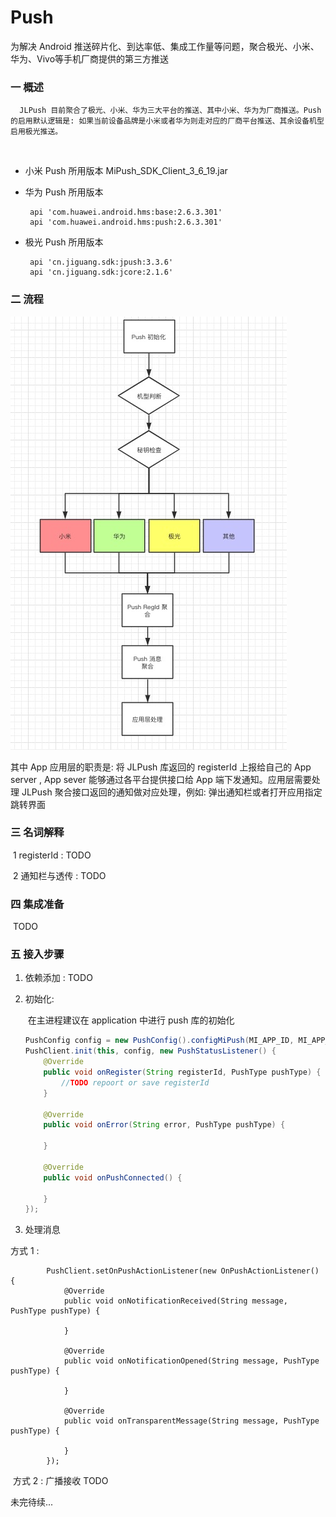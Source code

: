 # Push
为解决 Android 推送碎片化、到达率低、集成工作量等问题，聚合极光、小米、华为、Vivo等手机厂商提供的第三方推送



### 一 概述

  	  JLPush 目前聚合了极光、小米、华为三大平台的推送、其中小米、华为为厂商推送。Push 的启用默认逻辑是: 如果当前设备品牌是小米或者华为则走对应的厂商平台推送、其余设备机型启用极光推送。

​	 

- 小米 Push 所用版本 MiPush_SDK_Client_3_6_19.jar

- 华为 Push 所用版本 

  ```
   api 'com.huawei.android.hms:base:2.6.3.301'
   api 'com.huawei.android.hms:push:2.6.3.301'
  ```

- 极光 Push 所用版本

  ```
   api 'cn.jiguang.sdk:jpush:3.3.6'
   api 'cn.jiguang.sdk:jcore:2.1.6'
  ```

  

### 二 流程



![20191024170534](./images/20191024170534.jpg)



其中 App 应用层的职责是: 将 JLPush 库返回的 registerId 上报给自己的 App server , App sever 能够通过各平台提供接口给 App 端下发通知。应用层需要处理 JLPush 聚合接口返回的通知做对应处理，例如: 弹出通知栏或者打开应用指定跳转界面



### 三 名词解释

​		1 registerId : TODO

​		2 通知栏与透传 : TODO



### 四 集成准备

​      TODO



### 五 接入步骤



1. 依赖添加 : TODO

2. 初始化:

   ​	在主进程建议在 application 中进行 push 库的初始化

   ```java
   PushConfig config = new PushConfig().configMiPush(MI_APP_ID, MI_APP_KEY);
   PushClient.init(this, config, new PushStatusListener() {
       @Override
       public void onRegister(String registerId, PushType pushType) {
           //TODO repoort or save registerId
       }
   
       @Override
       public void onError(String error, PushType pushType) {
   
       }
   
       @Override
       public void onPushConnected() {
   
       }
   });
   ```

   

   

3.  处理消息

   方式 1 : 

   ```
           PushClient.setOnPushActionListener(new OnPushActionListener() {
               @Override
               public void onNotificationReceived(String message, PushType pushType) {
   								
               }
   
               @Override
               public void onNotificationOpened(String message, PushType pushType) {
   
               }
   
               @Override
               public void onTransparentMessage(String message, PushType pushType) {
   
               }
           });
   ```



​	方式 2 : 广播接收 TODO 





未完待续...